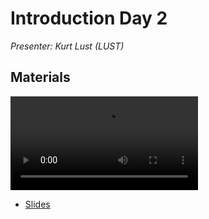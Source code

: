 # Introduction Day 2

*Presenter: Kurt Lust (LUST)*


## Materials

<!--
Materials will be made available after the lecture
-->
<video src="https://462000265.lumidata.eu/2p3day-20250303/recordings/I201-IntroductionDay2.mp4" controls="controls"></video>
<!--
-   A video recording will follow.
-->

-   [Slides](https://462000265.lumidata.eu/2p3day-20250303/files/LUMI-2p3day-20250303-I201-IntroductionDay2.pdf)
